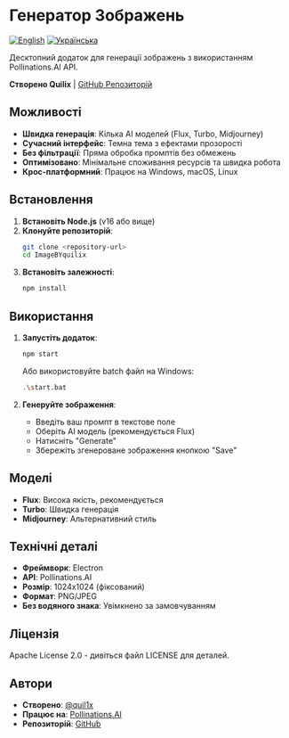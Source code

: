 # Генератор Зображень

[![English](https://img.shields.io/badge/English-🇬🇧-blue)](README.md)
[![Українська](https://img.shields.io/badge/Українська-🇺🇦-yellow)](README.uk.md)

Десктопний додаток для генерації зображень з використанням Pollinations.AI API.

**Створено Quilix** | [GitHub Репозиторій](https://github.com/quil1x/ImageBYquilix)

## Можливості

- **Швидка генерація**: Кілька AI моделей (Flux, Turbo, Midjourney)
- **Сучасний інтерфейс**: Темна тема з ефектами прозорості
- **Без фільтрації**: Пряма обробка промптів без обмежень
- **Оптимізовано**: Мінімальне споживання ресурсів та швидка робота
- **Крос-платформний**: Працює на Windows, macOS, Linux

## Встановлення

1. **Встановіть Node.js** (v16 або вище)
2. **Клонуйте репозиторій**:
   ```bash
   git clone <repository-url>
   cd ImageBYquilix
   ```
3. **Встановіть залежності**:
   ```bash
   npm install
   ```

## Використання

1. **Запустіть додаток**:
   ```bash
   npm start
   ```
   Або використовуйте batch файл на Windows:
   ```bash
   .\start.bat
   ```

2. **Генеруйте зображення**:
   - Введіть ваш промпт в текстове поле
   - Оберіть AI модель (рекомендується Flux)
   - Натисніть "Generate"
   - Збережіть згенероване зображення кнопкою "Save"

## Моделі

- **Flux**: Висока якість, рекомендується
- **Turbo**: Швидка генерація
- **Midjourney**: Альтернативний стиль

## Технічні деталі

- **Фреймворк**: Electron
- **API**: Pollinations.AI
- **Розмір**: 1024x1024 (фіксований)
- **Формат**: PNG/JPEG
- **Без водяного знака**: Увімкнено за замовчуванням

## Ліцензія

Apache License 2.0 - дивіться файл LICENSE для деталей.

## Автори

- **Створено**: [@quil1x](https://github.com/quil1x)
- **Працює на**: [Pollinations.AI](https://pollinations.ai)
- **Репозиторій**: [GitHub](https://github.com/quil1x/image-generator)
